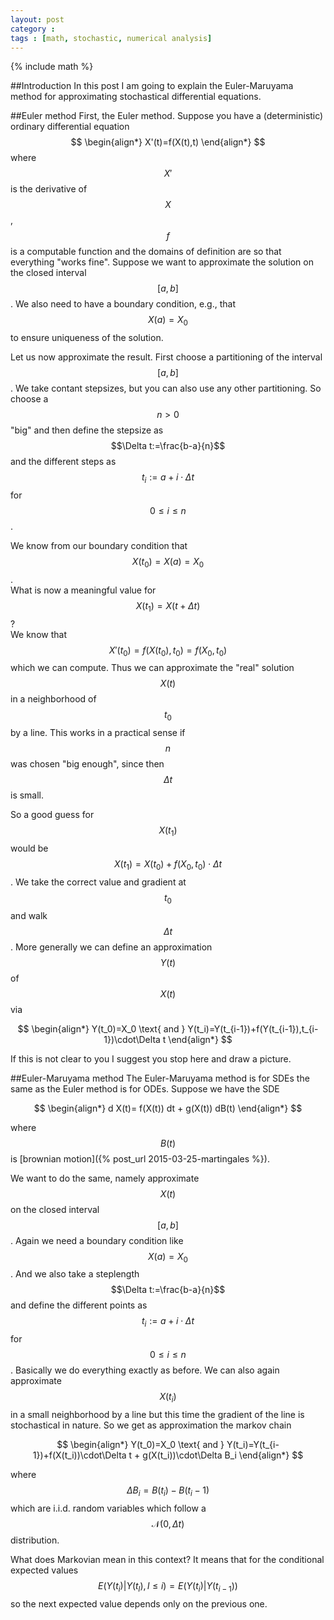 ```yaml
---
layout: post
category :
tags : [math, stochastic, numerical analysis]
---
```

{% include math %}

##Introduction
In this post I am going to explain the Euler-Maruyama method for
approximating stochastical differential equations.

##Euler method
First, the Euler method. Suppose you have a (deterministic) ordinary differential
equation
$$
\begin{align*}
X'(t)=f(X(t),t)
\end{align*}
$$
where $$X'$$ is the derivative of $$X$$, $$f$$ is a computable
function and the domains of definition are so that everything
"works fine".
Suppose we want to approximate the solution on the closed interval
$$[a,b]$$.
We also need to have a boundary condition, e.g., that $$X(a)=X_0$$
to ensure uniqueness of the solution.

Let us now approximate the result. First choose a partitioning of the
interval $$[a,b]$$. We take contant stepsizes, but you can also use any
other partitioning. So choose a $$n>0$$ "big" and then define the
stepsize as $$\Delta t:=\frac{b-a}{n}$$ and the different steps as
$$t_i:=a+i\cdot \Delta t$$ for $$0\leq i\leq n$$.

We know from our boundary condition that $$X(t_0)=X(a)=X_0$$.  
What is now a meaningful value for $$X(t_1)=X(t+\Delta t)$$?  
We know that $$X'(t_0)=f(X(t_0),t_0)=f(X_0,t_0)$$ which we can
compute. Thus we can approximate the "real" solution $$X(t)$$ in a
neighborhood of $$t_0$$ by a line.
This works in a practical sense if $$n$$ was chosen "big enough",
since then $$\Delta t$$ is small.

So a good guess for $$X(t_1)$$ would be
$$X(t_1)=X(t_0)+f(X_0,t_0)\cdot\Delta t$$.
We take the correct value and gradient at $$t_0$$ and walk $$\Delta
t$$.
More generally we can define an approximation $$Y(t)$$ of $$X(t)$$ via

$$
\begin{align*}
Y(t_0)=X_0 \text{ and }
Y(t_i)=Y(t_{i-1})+f(Y(t_{i-1}),t_{i-1})\cdot\Delta t
\end{align*}
$$

If this is not clear to you I suggest you stop here and draw a
picture.

##Euler-Maruyama method
The Euler-Maruyama method is for SDEs the same as the Euler method is
for ODEs. Suppose we have the SDE

$$
\begin{align*}
d X(t)= f(X(t)) dt + g(X(t)) dB(t)
\end{align*}
$$

where $$B(t)$$ is
[brownian motion]({% post_url 2015-03-25-martingales %}).

We want to do the same, namely approximate $$X(t)$$ on the closed
interval $$[a,b]$$.
Again we need a boundary condition like $$X(a)=X_0$$.
And we also take a steplength $$\Delta t:=\frac{b-a}{n}$$ and define
the different points as $$t_i:=a+i\cdot \Delta t$$ for $$0\leq i\leq
n$$.
Basically we do everything exactly as before.
We can also again approximate $$X(t_i)$$ in a small neighborhood by a
line but this time the gradient of the line is stochastical in nature.
So we get as approximation the markov chain

$$
\begin{align*}
Y(t_0)=X_0 \text{ and }
Y(t_i)=Y(t_{i-1})+f(X(t_i))\cdot\Delta t + g(X(t_i))\cdot\Delta B_i
\end{align*}
$$

where $$\Delta B_i=B(t_i)-B(t_i-1)$$ which are i.i.d. random variables
which follow a $$\mathcal{N}(0,\Delta t)$$ distribution.

What does Markovian mean in this context? It means that for the
conditional expected values $$E(Y(t_i)|Y(t_l),l\leq
i)=E(Y(t_i)|Y(t_{i-1}))$$ so the next expected value depends only on
the previous one.
